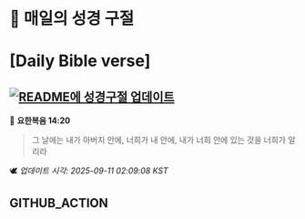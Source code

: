 # 🙏 매일의 성경 구절
# [Daily Bible verse]
## [![README에 성경구절 업데이트](https://github.com/DONGSUKA/first_test/actions/workflows/update-readme-bible.yml/badge.svg)](https://github.com/DONGSUKA/first_test/actions/workflows/update-readme-bible.yml)
<!-- START_BIBLE_VERSE -->
📖 **요한복음 14:20**
> 그 날에는 내가 아버지 안에, 너희가 내 안에, 내가 너희 안에 있는 것을 너희가 알리라

🕊️ _업데이트 시각: 2025-09-11 02:09:08 KST_
  <!-- END_BIBLE_VERSE -->
## GITHUB_ACTION
